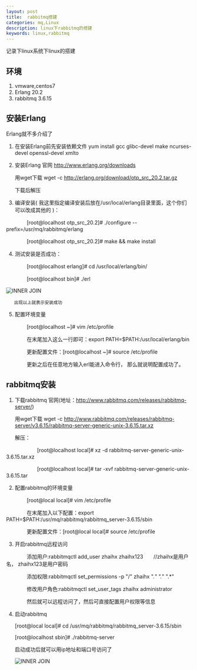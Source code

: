 ```yaml
---
layout: post
title:  rabbitmq搭建
categories: mq,Linux
description: linux下rabbitmq的搭建
keywords: linux,rabbitmq
---
```


记录下linux系统下linux的搭建

## 环境

   1. vmware,centos7
   3. Erlang 20.2
   4. rabbitmq 3.6.15


## 安装Erlang

   Erlang就不多介绍了

   1. 在安装Erlang前先安装依赖文件 yum install gcc glibc-devel make ncurses-devel openssl-devel xmlto

   2. 安装Erlang 官网 http://www.erlang.org/downloads

      用wget下载 wget -c http://erlang.org/download/otp_src_20.2.tar.gz

      下载后解压

   3. 编译安装( 我这里指定编译安装后放在/usr/local/erlang目录里面，这个你们可以改成其他的 )：

　　　　[root@localhost otp_src_20.2]# ./configure --prefix=/usr/mq/rabbitmq/erlang

　　　　[root@localhost otp_src_20.2]# make && make install

   4. 测试安装是否成功：

　　　　[root@localhost erlang]# cd /usr/local/erlang/bin/ 

　　　　[root@localhost bin]# ./erl

  ![INNER JOIN](https://chinakarl.github.io/images/posts/mq/erlang-success.png)
     

       出现以上就表示安装成功

   5. 配置环境变量

　　　　[root@localhost ~]# vim /etc/profile

　　　　在末尾加入这么一行即可：export PATH=$PATH:/usr/local/erlang/bin　

　　　　更新配置文件：[root@localhost ~]# source /etc/profile

　　　　更新之后在任意地方输入erl能进入命令行， 那么就说明配置成功了。

## rabbitmq安装
  
   1. 下载rabbitmq 官网(地址：http://www.rabbitmq.com/releases/rabbitmq-server/)

      用wget下载 wget -c http://www.rabbitmq.com/releases/rabbitmq-server/v3.6.15/rabbitmq-server-generic-unix-3.6.15.tar.xz
   
      解压：

　　　　　　[root@localhost local]# xz -d rabbitmq-server-generic-unix-3.6.15.tar.xz 

　　　　　　[root@localhost local]# tar -xvf rabbitmq-server-generic-unix-3.6.15.tar
    
   2. 配置rabbitmq的环境变量

　　　　[root@local local]# vim /etc/profile

　　　　在末尾加入以下配置：export PATH=$PATH:/usr/mq/rabbitmq/rabbitmq_server-3.6.15/sbin

　　　　更新配置文件：[root@local local]# source /etc/profile

  3. 开启rabbitmq远程访问

　　　　添加用户:rabbitmqctl add_user zhaihx zhaihx123　　//zhaihx是用户名， zhaihx123是用户密码

　　　　添加权限:rabbitmqctl set_permissions -p "/" zhaihx ".*" ".*" ".*"

　　　　修改用户角色:rabbitmqctl set_user_tags zhaihx administrator

　　　　然后就可以远程访问了，然后可直接配置用户权限等信息

  4. 启动rabbitmq
 
       [root@local local]# cd /usr/mq/rabbitmq/rabbitmq_server-3.6.15/sbin

       [root@localhost sbin]# ./rabbitmq-server 

       启动成功后就可以用ip地址和端口号访问了

       ![INNER JOIN](https://chinakarl.github.io/images/posts/mq/rabbitmq-plugins.png)

